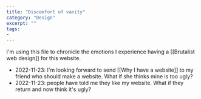 ```yaml
---
title: "Discomfort of vanity"
category: "Design"
excerpt: ""
tags:
- 
---
```

I'm using this file to chronicle the emotions I experience having a [[Brutalist web design]] for this website.

- 2022-11-23: I'm looking forward to send [[Why I have a website]] to my friend who should make a website. What if she thinks mine is too ugly?
- 2022-11-23: people have told me they like my website. What if they return and now think it's ugly?
